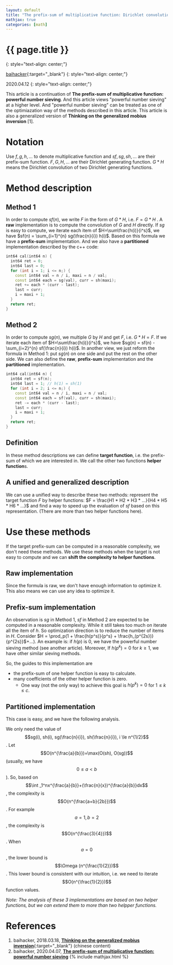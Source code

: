 ```yaml
---
layout: default
title: "The prefix-sum of multiplicative function: Dirichlet convolution"
mathjax: true
categories: [math]
---
```


<h1>{{ page.title }}</h1>
{: style="text-align: center;"}

[baihacker](https://github.com/baihacker){:target="_blank"}
{: style="text-align: center;"}

2020.04.12
{: style="text-align: center;"}

This article is a continuation of **The prefix-sum of multiplicative function: powerful number sieving**. And this article views "powerful number sieving" at a higher level. And "powerful number sieving" can be treated as one of the optimiazation way of the methods described in this article. This article is also a generalized version of **Thinking on the generalized mobius inversion** [1].

# Notation
Use $f,g,h,...$ to denote multiplicative function and $sf,sg,sh,...$ are their prefix-sum function. $F,G,H,...$ are their Dirichlet generating function. $G*H$ means the Dirichlet convolution of two Dirichlet generating functions.

# Method description
## Method 1
In order to compute $sf(n)$, we write $F$ in the form of $G*H$, i.e. $F=G * H$ . A **raw** implementation is to compute the convolution of $G$ and $H$ directly. If $sg$ is easy to compute, we iterate each item of $H=\sum\frac{h(i)}{i^s}$, we have $sf(n) = \sum_{i=1}^{n} sg(\frac{n}{i}) h(i)$. Based on this formula we have a **prefix-sum** implementation. And we also have a **partitioned** implementation described by the c++ code:

```cpp
int64 cal(int64 n) {
  int64 ret = 0;
  int64 last = 0;
  for (int i = 1; i <= n;) {
    const int64 val = n / i, maxi = n / val;
    const int64 each = sg(val), curr = sh(maxi);
    ret += each * (curr - last);
    last = curr;
    i = maxi + 1;
  }
  return ret;
}
```

## Method 2
In order to compute $sg(n)$, we multiple $G$ by $H$ and get $F$, i.e. $G * H=F$. If we iterate each item of $H=\sum\frac{h(i)}{i^s}$, we have $sg(n) = sf(n) - \sum_{i=2}^{n} sf(\frac{n}{i}) h(i)$. In another view, we just reform the formula in Method 1: put $sg(n)$ on one side and put the rest on the other side. We can also define the **raw**, **prefix-sum** implementation and the **partitioned** implementation.


```cpp
int64 cal(int64 n) {
  int64 ret = sf(n);
  int64 last = 1; // h(1) = sh(1)
  for (int i = 2; i <= n;) {
    const int64 val = n / i, maxi = n / val;
    const int64 each = sf(val), curr = sh(maxi);
    ret -= each * (curr - last);
    last = curr;
    i = maxi + 1;
  }
  return ret;
}
```

## Definition
In these method descriptions we can define **target function**, i.e. the prefix-sum of which we are interested in. We call the other two functions **helper function**s.

## A unified and generalized description
We can use a unified way to describe these two methods: represent the target function $F$ by helper functions: $F = \frac{H1 * H2 * H3 * ...}{H4 * H5 * H6 * ...}$ and find a way to speed up the evaluation of $sf$ based on this representation. (There are more than two helper functions here).

# Use these methods
If the target prefix-sum can be computed in a reasonable complexity, we don't need these methods. We use these methods when the target is not easy to compute and we can **shift the complexity to helper functions**.

## Raw implementation
Since the formula is raw, we don't have enough information to optimize it. This also means we can use any idea to optimize it.

## Prefix-sum implementation
An observation is $sg$ in Method 1, $sf$ in Method 2 are expected to be computed in a reasonable complexity. While it still takes too much on iterate all the item of $h$. So optimization direction is to reduce the number of items in $H$. Consider $H = \prod_p(1 + \frac{h(p^s)}{p^s} + \frac{h_(p^{2s})}{p^{2s}}$+...). An example is: if $h(p)$ is $0$, we have the powerful number sieving method (see another article). Moreover, If $h(p^k) = 0$ for $k \ge 1$, we have other similar sieving methods.

So, the guides to this implementation are
* the prefix-sum of one helper function is easy to calculate.
* many coefficients of the other helper function is zero.
  * One way (not the only way) to achieve this goal is $h(p^k) = 0$ for $1 \le k \le c$.

## Partitioned implementation
This case is easy, and we have the following analysis.

We only need the value of $$sg(i), sh(i), sg(\frac{n}{i}), sh(\frac{n}{i}), i \le n^{1/2}$$. Let $$O(n^{\frac{a}{b}})=\max(O(sh), O(sg))$$ (usually, we have $$0\le a<b$$). So, based on $$\int _1^nx^{\frac{a}{b}}+(\frac{n}{x})^{\frac{a}{b}}dx$$, the complexity is $$O(n^{\frac{a+b}{2b}})$$. For example $$a=1,b=2$$, the complexity is $$O(n^{\frac{3}{4}})$$. When $$a=0$$, the lower bound is $$\Omega (n^{\frac{1}{2}})$$. This lower bound is consistent with our intuition, i.e. we need to iterate $$O(n^{\frac{1}{2}})$$ function values.

*Note: The analysis of these $3$ implementations are based on two helper functions, but we can extend them to more than two helpper functions.*

# References
1. baihacker, 2018.03.18, [**Thinking on the generalized mobius inversion**](https://blog.csdn.net/baihacker/article/details/79597472){:target="_blank"} (chinese content)
2. baihacker, 2020.04.07, [**The prefix-sum of multiplicative function: powerful number sieving**](http://baihacker.github.io/main/)
{% include mathjax.html %}